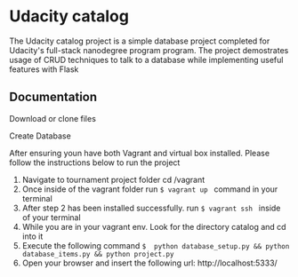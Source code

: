 # Udacity catalog

The Udacity catalog project is a simple database project completed for Udacity's full-stack nanodegree program program. The project demostrates usage of CRUD techniques to talk to a database while implementing useful features with Flask

## Documentation

Download or clone files

Create Database

After ensuring youn have both Vagrant and virtual box installed. Please follow the instructions below to run the project

1. Navigate to tournament project folder cd /vagrant
1. Once inside of the vagrant folder run ```$ vagrant up ``` command in your terminal
1. After step 2 has been installed successfully. run ```$ vagrant ssh ``` inside of your terminal 
1. While you are in your vagrant env. Look for the directory catalog and cd into it
1. Execute the following command ```$  python database_setup.py && python database_items.py && python project.py ```
1. Open your browser and insert the following url: http://localhost:5333/